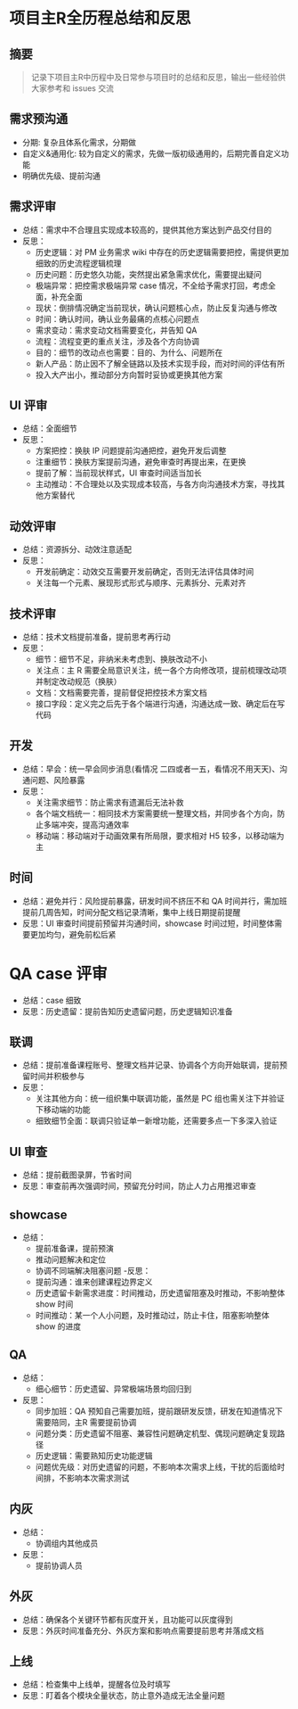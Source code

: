 # 项目主R全历程总结和反思

## 摘要
> 记录下项目主R中历程中及日常参与项目时的总结和反思，输出一些经验供大家参考和 issues 交流

## 需求预沟通
- 分期: 复杂且体系化需求，分期做
- 自定义&通用化: 较为自定义的需求，先做一版初级通用的，后期完善自定义功能
- 明确优先级、提前沟通

## 需求评审
- 总结：需求中不合理且实现成本较高的，提供其他方案达到产品交付目的
- 反思：
  - 历史逻辑：对 PM 业务需求 wiki 中存在的历史逻辑需要把控，需提供更加细致的历史流程逻辑梳理
  - 历史问题：历史悠久功能，突然提出紧急需求优化，需要提出疑问
  - 极端异常：把控需求极端异常 case 情况，不全给予需求打回，考虑全面，补充全面
  - 现状：倒排情况确定当前现状，确认问题核心点，防止反复沟通与修改
  - 时间：确认时间，确认业务最痛的点核心问题点
  - 需求变动：需求变动文档需要变化，并告知 QA
  - 流程：流程变更的重点关注，涉及各个方向协调
  - 目的：细节的改动点也需要：目的、为什么、问题所在
  - 新人产品：防止因不了解全链路以及技术实现手段，而对时间的评估有所
  - 投入大产出小，推动部分方向暂时妥协或更换其他方案

## UI 评审
- 总结：全面细节
- 反思：
  - 方案把控：换肤 IP 问题提前沟通把控，避免开发后调整
  - 注重细节：换肤方案提前沟通，避免审查时再提出来，在更换
  - 提前了解：当前现状样式，UI 审查时间适当加长
  - 主动推动：不合理处以及实现成本较高，与各方向沟通技术方案，寻找其他方案替代

## 动效评审
- 总结：资源拆分、动效注意适配
- 反思：
  - 开发前确定：动效交互需要开发前确定，否则无法评估具体时间
  - 关注每一个元素、展现形式形式与顺序、元素拆分、元素对齐

## 技术评审
- 总结：技术文档提前准备，提前思考再行动
- 反思：
  - 细节：细节不足，非纳米未考虑到、换肤改动不小
  - 关注点：主 R 需要全局意识关注，统一各个方向修改项，提前梳理改动项并制定改动规范（换肤）
  - 文档：文档需要完善，提前督促把控技术方案文档
  - 接口字段：定义完之后先于各个端进行沟通，沟通达成一致、确定后在写代码

## 开发
- 总结：早会：统一早会同步消息(看情况 二四或者一五，看情况不用天天)、沟通问题、风险暴露
- 反思：
  - 关注需求细节：防止需求有遗漏后无法补救
  - 各个端文档统一：相同技术方案需要统一整理文档，并同步各个方向，防止多端冲突，提高沟通效率
  - 移动端：移动端对于动画效果有所局限，要求相对 H5 较多，以移动端为主

## 时间
- 总结：避免并行：风险提前暴露，研发时间不挤压不和 QA 时间并行，需加班提前几周告知，时间分配文档记录清晰，集中上线日期提前提醒
- 反思：UI 审查时间提前预留并沟通时间，showcase 时间过短，时间整体需要更加均匀，避免前松后紧

# QA case 评审
- 总结：case 细致
- 反思：历史遗留：提前告知历史遗留问题，历史逻辑知识准备

## 联调
- 总结：提前准备课程账号、整理文档并记录、协调各个方向开始联调，提前预留时间并积极参与
- 反思：
  - 关注其他方向：统一组织集中联调功能，虽然是 PC 组也需关注下并验证下移动端的功能
  - 细致细节全面：联调只验证单一新增功能，还需要多点一下多深入验证

## UI 审查
- 总结：提前截图录屏，节省时间
- 反思：审查前再次强调时间，预留充分时间，防止人力占用推迟审查

## showcase
- 总结：
  - 提前准备课，提前预演
  - 推动问题解决和定位
  - 协调不同端解决阻塞问题
-反思：
  - 提前沟通：谁来创建课程边界定义
  - 历史遗留卡新需求进度：时间推动，历史遗留阻塞及时推动，不影响整体 show 时间
  - 时间推动：某一个人小问题，及时推动过，防止卡住，阻塞影响整体 show 的进度
  
## QA
- 总结：
  - 细心细节：历史遗留、异常极端场景均回归到
- 反思：
  - 同步加班：QA 预知自己需要加班，提前跟研发反馈，研发在知道情况下需要陪同，主R 需要提前协调
  - 问题分类：历史遗留不阻塞、兼容性问题确定机型、偶现问题确定复现路径
  - 历史逻辑：需要熟知历史功能逻辑
  - 问题优先级：对历史遗留的问题，不影响本次需求上线，干扰的后面给时间排，不影响本次需求测试

## 内灰
- 总结：
  - 协调组内其他成员
- 反思：
  - 提前协调人员

## 外灰
- 总结：确保各个关键环节都有灰度开关，且功能可以灰度得到
- 反思：外灰时间准备充分、外灰方案和影响点需要提前思考并落成文档

## 上线
- 总结：检查集中上线单，提醒各位及时填写
- 反思：盯着各个模块全量状态，防止意外造成无法全量问题
